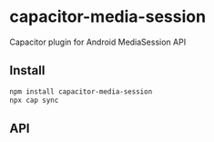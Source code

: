 # capacitor-media-session

Capacitor plugin for Android MediaSession API

## Install

```bash
npm install capacitor-media-session
npx cap sync
```

## API

<docgen-index></docgen-index>

<docgen-api>
<!-- run docgen to generate docs from the source -->
<!-- More info: https://github.com/ionic-team/capacitor-docgen -->
</docgen-api>
